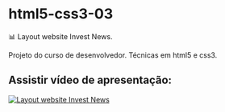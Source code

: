 # html5-css3-03
:bar_chart: Layout website Invest News.

Projeto do curso de desenvolvedor. Técnicas em html5 e css3.

## Assistir vídeo de apresentação:
[![Layout website Invest News](http://img.youtube.com/vi/XX1CRQKdqtk/0.jpg)](http://www.youtube.com/watch?v=XX1CRQKdqtk "Invest News Layout")
